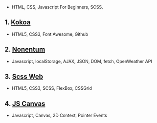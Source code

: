 - HTML, CSS, Javascript For Beginners, SCSS.

## 1. [Kokoa](https://kim228sy.github.io/web-basic-clones/kokoa/)

- HTML5, CSS3, Font Awesome, Github

## 2. [Nonentum](https://kim228sy.github.io/web-basic-clones/nonentum/)

- Javascript, localStorage, AJAX, JSON, DOM, fetch, OpenWeather API

## 3. [Scss Web](https://kim228sy.github.io/web-basic-clones/scss-web/)

- HTML5, CSS3, SCSS, FlexBox, CSSGrid

## 4. [JS Canvas](https://kim228sy.github.io/web-basic-clones/js-canvas/)

- Javascript, Canvas, 2D Context, Pointer Events
